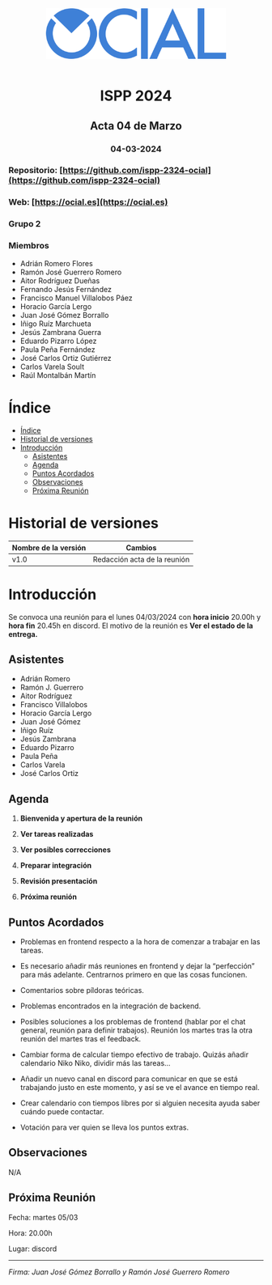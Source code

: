<img style="display: block; margin: 0 auto" src="../../assets/Texto_Ocial.png" height="100"> 

<br> 

<h1 style="text-align: center;">ISPP 2024</h1> 

<h2 style="text-align: center;">Acta 04 de Marzo</h2> 

<h3 style="text-align: center;">04-03-2024</h3> 

 

### Repositorio: [https://github.com/ispp-2324-ocial](https://github.com/ispp-2324-ocial) 

 

### Web: [https://ocial.es](https://ocial.es) 

 

### Grupo 2 

 

### Miembros 

- Adrián Romero Flores 
- Ramón José Guerrero Romero 
- Aitor Rodríguez Dueñas 
- Fernando Jesús Fernández 
- Francisco Manuel Villalobos Páez 
- Horacio García Lergo 
- Juan José Gómez Borrallo 
- Iñigo Ruíz Marchueta 
- Jesús Zambrana Guerra 
- Eduardo Pizarro López 
- Paula Peña Fernández 
- José Carlos Ortiz Gutiérrez 
- Carlos Varela Soult 
- Raúl Montalbán Martín 

 

# Índice 

- [Índice](#índice)
- [Historial de versiones](#historial-de-versiones)
- [Introducción](#introducción)
  - [Asistentes](#asistentes)
  - [Agenda](#agenda)
  - [Puntos Acordados](#puntos-acordados)
  - [Observaciones](#observaciones)
  - [Próxima Reunión](#próxima-reunión)

 

# Historial de versiones 

| Nombre de la versión | Cambios | 
|-------------------------|-------------------------| 
| v1.0 | Redacción acta de la reunión| 

 

# Introducción 

Se convoca una reunión para el lunes 04/03/2024 con **hora inicio** 20.00h y **hora fin** 20.45h en discord. El motivo de la reunión es **Ver el estado de la entrega.** 

 

## Asistentes 

- Adrián Romero  
- Ramón J. Guerrero  
- Aitor Rodríguez  
- Francisco Villalobos  
- Horacio García Lergo  
- Juan José Gómez  
- Iñigo Ruíz  
- Jesús Zambrana  
- Eduardo Pizarro  
- Paula Peña  
- Carlos Varela  
- José Carlos Ortiz 

 

## Agenda  

 

1. **Bienvenida y apertura de la reunión**  

2. **Ver tareas realizadas**  

3. **Ver posibles correcciones**  

4. **Preparar integración** 

5. **Revisión presentación**  

6. **Próxima reunión**  

 

## Puntos Acordados  

-  Problemas en frontend respecto a la hora de comenzar a trabajar en las tareas. 

-  Es necesario añadir más reuniones en frontend y dejar la “perfección” para más adelante. Centrarnos primero en que las cosas funcionen. 

-  Comentarios sobre píldoras teóricas. 

-  Problemas encontrados en la integración de backend. 

-  Posibles soluciones a los problemas de frontend (hablar por el chat general, reunión para definir trabajos). Reunión los martes tras la otra reunión del martes tras el feedback. 

-  Cambiar forma de calcular tiempo efectivo de trabajo. Quizás añadir calendario Niko Niko, dividir más las tareas... 

-  Añadir un nuevo canal en discord para comunicar en que se está trabajando justo en este momento, y así se ve el avance en tiempo real. 

-  Crear calendario con tiempos libres por si alguien necesita ayuda saber cuándo puede contactar. 

-  Votación para ver quien se lleva los puntos extras. 

 

## Observaciones  

N/A 

## Próxima Reunión  

Fecha: martes 05/03	 

Hora:  20.00h 

Lugar:  discord 

---  

 

*Firma: Juan José Gómez Borrallo y Ramón José Guerrero Romero* 

 

 